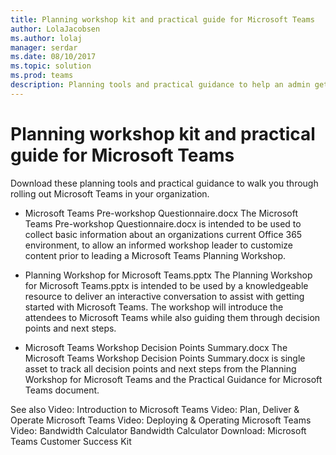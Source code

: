 ```yaml
---
title: Planning workshop kit and practical guide for Microsoft Teams
author: LolaJacobsen
ms.author: lolaj
manager: serdar
ms.date: 08/10/2017
ms.topic: solution
ms.prod: teams
description: Planning tools and practical guidance to help an admin get started with Microsoft Teams
---
```


Planning workshop kit and practical guide for Microsoft Teams
=============================================================

Download these planning tools and practical guidance to walk you through rolling out Microsoft Teams in your organization.

- Microsoft Teams Pre-workshop Questionnaire.docx
    The Microsoft Teams Pre-workshop Questionnaire.docx is intended to be used to collect basic information about an organizations current Office 365 environment, to allow an informed workshop leader to customize content prior to leading a Microsoft Teams Planning Workshop.

- Planning Workshop for Microsoft Teams.pptx
    The Planning Workshop for Microsoft Teams.pptx is intended to be used by a knowledgeable resource to deliver an interactive conversation to assist with getting started with Microsoft Teams. The workshop will introduce the attendees to Microsoft Teams while also guiding them through decision points and next steps.

- Microsoft Teams Workshop Decision Points Summary.docx
    The Microsoft Teams Workshop Decision Points Summary.docx is single asset to track all decision points and next steps from the Planning Workshop for Microsoft Teams and the Practical Guidance for Microsoft Teams document.

See also
Video: Introduction to Microsoft Teams
Video: Plan, Deliver & Operate Microsoft Teams
Video: Deploying & Operating Microsoft Teams
Video: Bandwidth Calculator
Bandwidth Calculator
Download: Microsoft Teams Customer Success Kit

